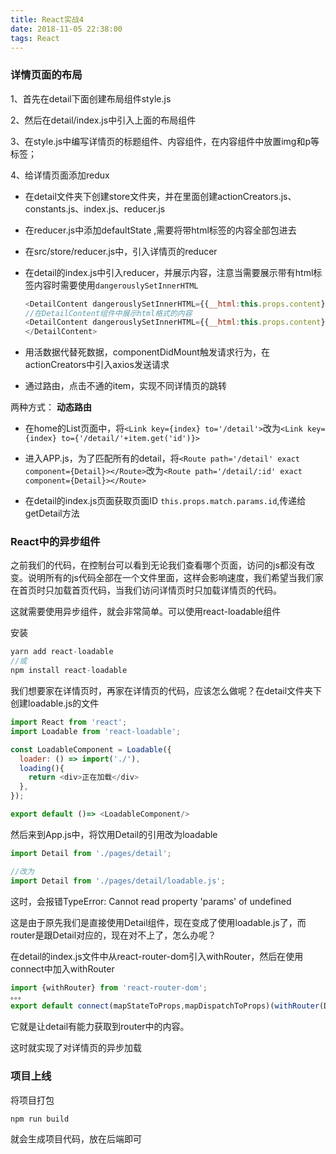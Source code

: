 ```yaml
---
title: React实战4
date: 2018-11-05 22:38:00
tags: React
---
```

### 详情页面的布局

1、首先在detail下面创建布局组件style.js

2、然后在detail/index.js中引入上面的布局组件

3、在style.js中编写详情页的标题组件、内容组件，在内容组件中放置img和p等标签；

4、给详情页面添加redux

 * 在detail文件夹下创建store文件夹，并在里面创建actionCreators.js、constants.js、index.js、reducer.js

 * 在reducer.js中添加defaultState	,需要将带html标签的内容全部包进去

 * 在src/store/reducer.js中，引入详情页的reducer

 * 在detail的index.js中引入reducer，并展示内容，注意当需要展示带有html标签内容时需要使用`dangerouslySetInnerHTML`

   ```javascript
   <DetailContent dangerouslySetInnerHTML={{__html:this.props.content}}>
   //在DetailContent组件中展示html格式的内容
   <DetailContent dangerouslySetInnerHTML={{__html:this.props.content}}>
   </DetailContent>
   ```

 * 用活数据代替死数据，componentDidMount触发请求行为，在actionCreators中引入axios发送请求

 * 通过路由，点击不通的item，实现不同详情页的跳转


两种方式：
**动态路由**
 * 在home的List页面中，将`<Link key={index} to='/detail'>`改为`<Link key={index} to={'/detail/'+item.get('id')}>`
 
 * 进入APP.js，为了匹配所有的detail，将`<Route path='/detail' exact component={Detail}></Route>`改为`<Route path='/detail/:id' exact component={Detail}></Route>`
 
 * 在detail的index.js页面获取页面ID `this.props.match.params.id`,传递给getDetail方法




### React中的异步组件

之前我们的代码，在控制台可以看到无论我们查看哪个页面，访问的js都没有改变。说明所有的js代码全部在一个文件里面，这样会影响速度，我们希望当我们家在首页时只加载首页代码，当我们访问详情页时只加载详情页的代码。

这就需要使用异步组件，就会非常简单。可以使用react-loadable组件

安装

```javascript
yarn add react-loadable
//或
npm install react-loadable
```

我们想要家在详情页时，再家在详情页的代码，应该怎么做呢？在detail文件夹下创建loadable.js的文件

```javascript
import React from 'react';
import Loadable from 'react-loadable';

const LoadableComponent = Loadable({
  loader: () => import('./'),
  loading(){
  	return <div>正在加载</div>
  },
});

export default ()=> <LoadableComponent/>
```

然后来到App.js中，将饮用Detail的引用改为loadable

```javascript
import Detail from './pages/detail';

//改为
import Detail from './pages/detail/loadable.js';
```

这时，会报错TypeError: Cannot read property 'params' of undefined

这是由于原先我们是直接使用Detail组件，现在变成了使用loadable.js了，而router是跟Detail对应的，现在对不上了，怎么办呢？

在detail的index.js文件中从react-router-dom引入withRouter，然后在使用connect中加入withRouter

```javascript
import {withRouter} from 'react-router-dom';
。。。
export default connect(mapStateToProps,mapDispatchToProps)(withRouter(Detail));
```

它就是让detail有能力获取到router中的内容。

这时就实现了对详情页的异步加载



### 项目上线

将项目打包

```javascript
npm run build
```

就会生成项目代码，放在后端即可
